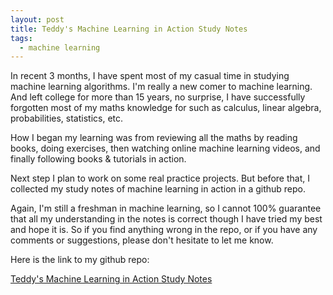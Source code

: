 ```yaml
---
layout: post
title: Teddy's Machine Learning in Action Study Notes
tags:
  - machine learning
---
```

In recent 3 months, I have spent most of my casual time in studying machine learning algorithms. I'm really a new comer to machine learning. And left college for more than 15 years, no surprise, I have successfully forgotten most of my maths knowledge for such as calculus, linear algebra, probabilities, statistics, etc.

How I began my learning was from reviewing all the maths by reading books, doing exercises, then watching online machine learning videos, and finally following books & tutorials in action.

Next step I plan to work on some real practice projects. But before that, I collected my study notes of machine learning in action in a github repo.

Again, I'm still a freshman in machine learning, so I cannot 100% guarantee that all my understanding in the notes is correct though I have tried my best and hope it is. So if you find anything wrong in the repo, or if you have any comments or suggestions, please don't hesitate to let me know.

Here is the link to my github repo:

[Teddy's Machine Learning in Action Study Notes](https://github.com/teddymacn/ml_in_action_study_notes)

